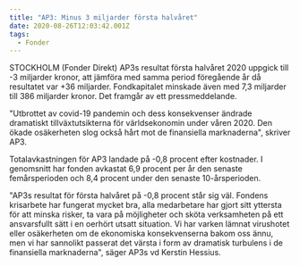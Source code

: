 ```yaml
---
title: "AP3: Minus 3 miljarder första halvåret"
date: 2020-08-26T12:03:42.001Z
tags:
  - Fonder
---
```

STOCKHOLM (Fonder Direkt) AP3s resultat första halvåret 2020 uppgick till -3 miljarder kronor, att jämföra med samma period föregående år då resultatet var +36 miljarder. Fondkapitalet minskade även med 7,3 miljarder till 386 miljarder kronor. Det framgår av ett pressmeddelande.

"Utbrottet av covid-19 pandemin och dess konsekvenser ändrade dramatiskt tillväxtutsikterna för världsekonomin under våren 2020. Den ökade osäkerheten slog också hårt mot de finansiella marknaderna", skriver AP3.

Totalavkastningen för AP3 landade på -0,8 procent efter kostnader. I genomsnitt har fonden avkastat 6,9 procent per år den senaste femårsperioden och 8,4 procent under den senaste 10-årsperioden.

"AP3s resultat för första halvåret på -0,8 procent står sig väl. Fondens krisarbete har fungerat mycket bra, alla medarbetare har gjort sitt yttersta för att minska risker, ta vara på möjligheter och sköta verksamheten på ett ansvarsfullt sätt i en oerhört utsatt situation. Vi har varken lämnat virushotet eller osäkerheten om de ekonomiska konsekvenserna bakom oss ännu, men vi har sannolikt passerat det värsta i form av dramatisk turbulens i de finansiella marknaderna", säger AP3s vd Kerstin Hessius.